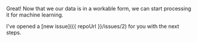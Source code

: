 Great! Now that we our data is in a workable form, we can start processing it for machine learning.

I've opened a [new issue]({{ repoUrl }}/issues/2) for you with the next steps.